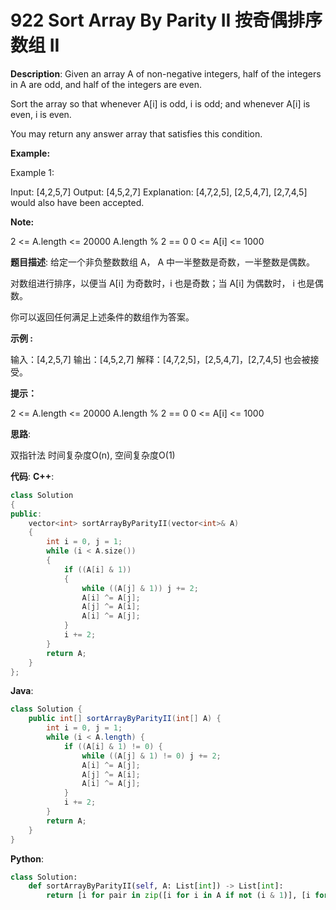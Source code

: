 # 922 Sort Array By Parity II 按奇偶排序数组 II

__Description__:
Given an array A of non-negative integers, half of the integers in A are odd, and half of the integers are even.

Sort the array so that whenever A[i] is odd, i is odd; and whenever A[i] is even, i is even.

You may return any answer array that satisfies this condition.

__Example:__

Example 1:

Input: [4,2,5,7]
Output: [4,5,2,7]
Explanation: [4,7,2,5], [2,5,4,7], [2,7,4,5] would also have been accepted.

__Note:__

2 <= A.length <= 20000
A.length % 2 == 0
0 <= A[i] <= 1000

__题目描述__:
给定一个非负整数数组 A， A 中一半整数是奇数，一半整数是偶数。

对数组进行排序，以便当 A[i] 为奇数时，i 也是奇数；当 A[i] 为偶数时， i 也是偶数。

你可以返回任何满足上述条件的数组作为答案。

__示例 :__

输入：[4,2,5,7]
输出：[4,5,2,7]
解释：[4,7,2,5]，[2,5,4,7]，[2,7,4,5] 也会被接受。

__提示：__

2 <= A.length <= 20000
A.length % 2 == 0
0 <= A[i] <= 1000

__思路__:

双指针法
时间复杂度O(n), 空间复杂度O(1)

__代码__:
__C++__:

```C++
class Solution 
{
public:
    vector<int> sortArrayByParityII(vector<int>& A) 
    {
        int i = 0, j = 1;
        while (i < A.size())
        {
            if ((A[i] & 1))
            {
                while ((A[j] & 1)) j += 2;
                A[i] ^= A[j];
                A[j] ^= A[i];
                A[i] ^= A[j];
            }
            i += 2;
        }
        return A;
    }
};
```

__Java__:

```Java
class Solution {
    public int[] sortArrayByParityII(int[] A) {
        int i = 0, j = 1;
        while (i < A.length) {
            if ((A[i] & 1) != 0) {
                while ((A[j] & 1) != 0) j += 2;
                A[i] ^= A[j];
                A[j] ^= A[i];
                A[i] ^= A[j];
            }
            i += 2;
        }
        return A;
    }
}
```

__Python__:

```Python
class Solution:
    def sortArrayByParityII(self, A: List[int]) -> List[int]:
        return [i for pair in zip([i for i in A if not (i & 1)], [i for i in A if (i & 1)]) for i in pair]
```
